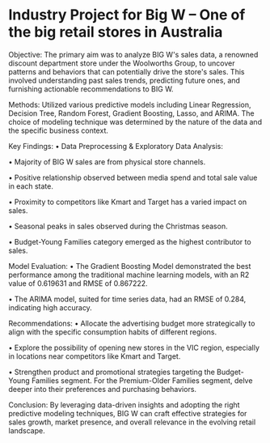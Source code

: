 # Industry Project for Big W – One of the big retail stores in Australia
Objective: The primary aim was to analyze BIG W's sales data, a renowned discount department store
under the Woolworths Group, to uncover patterns and behaviors that can potentially drive the store's sales.
This involved understanding past sales trends, predicting future ones, and furnishing actionable
recommendations to BIG W.

Methods: Utilized various predictive models including Linear Regression, Decision Tree, Random Forest,
Gradient Boosting, Lasso, and ARIMA. The choice of modeling technique was determined by the nature of
the data and the specific business context.

Key Findings:
• Data Preprocessing & Exploratory Data Analysis:

• Majority of BIG W sales are from physical store channels.

• Positive relationship observed between media spend and total sale value in each state.

• Proximity to competitors like Kmart and Target has a varied impact on sales.

• Seasonal peaks in sales observed during the Christmas season.

• Budget-Young Families category emerged as the highest contributor to sales.

Model Evaluation:
• The Gradient Boosting Model demonstrated the best performance among the traditional machine
learning models, with an R2 value of 0.619631 and RMSE of 0.867222.

• The ARIMA model, suited for time series data, had an RMSE of 0.284, indicating high accuracy.

Recommendations:
• Allocate the advertising budget more strategically to align with the specific consumption habits of
different regions.

• Explore the possibility of opening new stores in the VIC region, especially in locations near
competitors like Kmart and Target.

• Strengthen product and promotional strategies targeting the Budget-Young Families segment. For
the Premium-Older Families segment, delve deeper into their preferences and purchasing
behaviors.

Conclusion: By leveraging data-driven insights and adopting the right predictive modeling techniques,
BIG W can craft effective strategies for sales growth, market presence, and overall relevance in the
evolving retail landscape.
